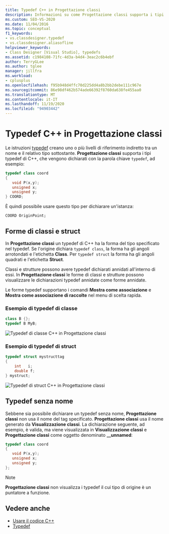 ```yaml
---
title: Typedef C++ in Progettazione classi
description: Informazioni su come Progettazione classi supporta i tipi typedef di C++ dichiarati con la parola chiave typedef.
ms.custom: SEO-VS-2020
ms.date: 11/04/2016
ms.topic: conceptual
f1_keywords:
- vs.classdesigner.typedef
- vs.classdesigner.aliasofline
helpviewer_keywords:
- Class Designer [Visual Studio], typedefs
ms.assetid: c1984108-71fc-4d3a-b4d4-3eac2c6b4ebf
author: TerryGLee
ms.author: tglee
manager: jillfra
ms.workload:
- cplusplus
ms.openlocfilehash: f95b948d4ffc70d225dd4a8b2bb2debe111c967e
ms.sourcegitcommit: 86e98df462b574ade66392f8760da638fe455aa0
ms.translationtype: MT
ms.contentlocale: it-IT
ms.lasthandoff: 11/19/2020
ms.locfileid: "94903442"
---
```

# <a name="c-typedefs-in-class-designer"></a>Typedef C++ in Progettazione classi

Le istruzioni [typedef](/cpp/cpp/aliases-and-typedefs-cpp#typedefs) creano uno o più livelli di riferimento indiretto tra un nome e il relativo tipo sottostante. **Progettazione classi** supporta i tipi typedef di C++, che vengono dichiarati con la parola chiave `typedef`, ad esempio:

```cpp
typedef class coord
{
   void P(x,y);
   unsigned x;
   unsigned y;
} COORD;
```

È quindi possibile usare questo tipo per dichiarare un'istanza:

`COORD OriginPoint;`

## <a name="class-and-struct-shapes"></a>Forme di classi e struct

In **Progettazione classi** un typedef di C++ ha la forma del tipo specificato nel typedef. Se l'origine dichiara `typedef class`, la forma ha gli angoli arrotondati e l'etichetta **Class**. Per `typedef struct` la forma ha gli angoli quadrati e l'etichetta **Struct**.

Classi e strutture possono avere typedef dichiarati annidati all'interno di essi. In **Progettazione classi** le forme di classi e strutture possono visualizzare le dichiarazioni typedef annidate come forme annidate.

Le forme typedef supportano i comandi **Mostra come associazione** e **Mostra come associazione di raccolte** nel menu di scelta rapida.

### <a name="class-typedef-example"></a>Esempio di typedef di classe

```cpp
class B {};
typedef B MyB;
```

![Typedef di classe C++ in Progettazione classi](media/cpp-class-typedef.png)

### <a name="struct-typedef-example"></a>Esempio di typedef di struct

```cpp
typedef struct mystructtag
{
    int   i;
    double f;
} mystruct;
```

![Typedef di struct C++ in Progettazione classi](media/cpp-struct-typedef.png)

## <a name="unnamed-typedefs"></a>Typedef senza nome

Sebbene sia possibile dichiarare un typedef senza nome, **Progettazione classi** non usa il nome del tag specificato. **Progettazione classi** usa il nome generato da **Visualizzazione classi**. La dichiarazione seguente, ad esempio, è valida, ma viene visualizzata in **Visualizzazione classi** e **Progettazione classi** come oggetto denominato **__unnamed**:

```cpp
typedef class coord
{
   void P(x,y);
   unsigned x;
   unsigned y;
};
```

> [!NOTE]
> **Progettazione classi** non visualizza i typedef il cui tipo di origine è un puntatore a funzione.

## <a name="see-also"></a>Vedere anche

- [Usare il codice C++](working-with-visual-cpp-code.md)
- [Typedef](/cpp/cpp/aliases-and-typedefs-cpp#typedefs)

